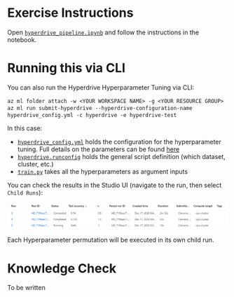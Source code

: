 # Exercise Instructions

Open [`hyperdrive_pipeline.ipynb`](hyperdrive_pipeline.ipynb) and follow the instructions in the notebook.

# Running this via CLI

You can also run the Hyperdrive Hyperparameter Tuning via CLI:

```console
az ml folder attach -w <YOUR WORKSPACE NAME> -g <YOUR RESOURCE GROUP>
az ml run submit-hyperdrive --hyperdrive-configuration-name hyperdrive_config.yml -c hyperdrive -e hyperdrive-test
```

In this case:
* [`hyperdrive_config.yml`](hyperdrive_config.yml) holds the configuration for the hyperparameter tuning. Full details on the parameters can be found [here](https://docs.microsoft.com/en-us/azure/machine-learning/how-to-tune-hyperparameters#define-the-search-space)
* [`hyperdrive.runconfig`](hyperdrive.runconfig) holds the general script definition (which dataset, cluster, etc.)
* [`train.py`](train.py) takes all the hyperparameters as argument inputs

You can check the results in the Studio UI (navigate to the run, then select `Child Runs`):

![Hyperdrive in Studio UI](../media/hyperdrive_example.png)

Each Hyperparameter permutation will be executed in its own child run.

# Knowledge Check

To be written